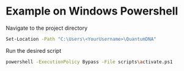 # Example on Windows Powershell

Navigate to the project directory

```bash
Set-Location -Path "C:\Users\<YourUsername>\QuantumDNA"
```

Run the desired script

```bash
powershell -ExecutionPolicy Bypass -File scripts\activate.ps1
```
